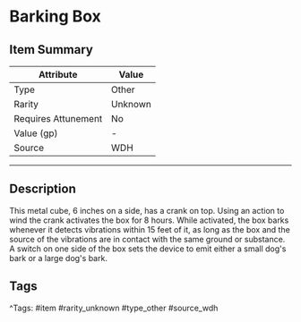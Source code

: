 # Barking Box

## Item Summary

| Attribute            | Value                        |
|----------------------|------------------------------|
| Type                 | Other |
| Rarity               | Unknown             |
| Requires Attunement  | No                |
| Value (gp)           | -    |
| Source               | WDH |

---

## Description

This metal cube, 6 inches on a side, has a crank on top. Using an action to wind the crank activates the box for 8 hours. While activated, the box barks whenever it detects vibrations within 15 feet of it, as long as the box and the source of the vibrations are in contact with the same ground or substance. A switch on one side of the box sets the device to emit either a small dog's bark or a large dog's bark.

## Tags

^Tags: #item #rarity_unknown #type_other #source_wdh